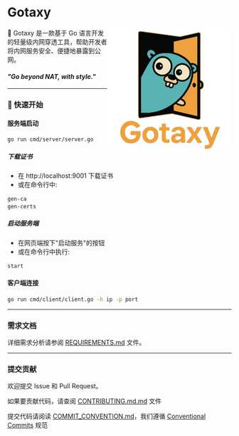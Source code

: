 # Gotaxy

<img align="right" width="280px"  src="docs/images/logo2.png"  alt="logo"> 

🚀 Gotaxy 是一款基于 Go 语言开发的轻量级内网穿透工具，帮助开发者将内网服务安全、便捷地暴露到公网。

[//]: # (<div style=" line-height: 2; background: rgba&#40;86,86,86,0.2&#41;; border-left: .25em solid #814b4b; padding: .8em 6em .8em .5em;display: inline; box-decoration-break: clone; -webkit-box-decoration-break: clone;border-radius: 0 4px 4px 0;">&nbsp;"Go beyond NAT, with style."_ &nbsp;</div>)


#### _"Go beyond NAT, with style."_



---

###  🚀 快速开始

#### 服务端启动

```bash
go run cmd/server/server.go
```

##### 下载证书

- 在 http://localhost:9001 下载证书
- 或在命令行中:
```bash
gen-ca
gen-certs
```

##### 启动服务端

- 在网页端按下"启动服务"的按钮
- 或在命令行中执行:
```bash
start
```

#### 客户端连接

```bash
go run cmd/client/client.go -h ip -p port
```
---

### 需求文档

详细需求分析请参阅 [REQUIREMENTS.md](docs/REQUIREMENTS.md) 文件。

---

### 提交贡献 

欢迎提交 Issue 和 Pull Request。

如果要贡献代码，请查阅 [CONTRIBUTING.md.md](docs/CONTRIBUTING.md) 文件

提交代码请阅读 [COMMIT_CONVENTION.md](docs/COMMIT_CONVENTION.md)，我们遵循 [Conventional Commits](https://www.conventionalcommits.org/) 规范

[//]: # (---)

[//]: # (<h3 align="left">贡献墙</h3>)

[//]: # ()
[//]: # (<a href="https://github.com/JustGopher/Gotaxy/graphs/contributors">)

[//]: # (    <img src="https://contri.buzz/api/wall?repo=JustGopher/Gotaxy&onlyAvatars=true" alt="Contributors' Wall for JustGopher/Gotaxy" />)

[//]: # (</a>)

<br />
